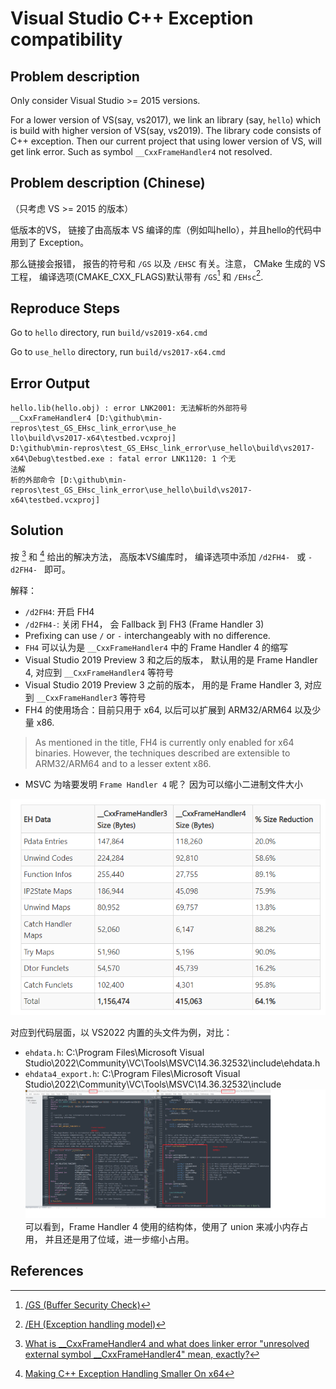 # Visual Studio C++ Exception compatibility

## Problem description
Only consider Visual Studio >= 2015 versions.

For a lower version of VS(say, vs2017), we link an library (say, `hello`) which is build with higher version of VS(say, vs2019). The library code consists of C++ exception. Then our current project that using lower version of VS, will get link error. Such as symbol `__CxxFrameHandler4` not resolved.

## Problem description (Chinese)
（只考虑 VS >= 2015 的版本）

低版本的VS， 链接了由高版本 VS 编译的库（例如叫hello），并且hello的代码中用到了 Exception。

那么链接会报错， 报告的符号和 `/GS` 以及 `/EHSC` 有关。注意， CMake 生成的 VS 工程， 编译选项(CMAKE_CXX_FLAGS)默认带有 `/GS`[^1] 和 `/EHsc`[^2].

## Reproduce Steps

Go to `hello` directory, run `build/vs2019-x64.cmd`

Go to `use_hello` directory, run `build/vs2017-x64.cmd`

## Error Output
```
hello.lib(hello.obj) : error LNK2001: 无法解析的外部符号 __CxxFrameHandler4 [D:\github\min-repros\test_GS_EHsc_link_error\use_he
llo\build\vs2017-x64\testbed.vcxproj]
D:\github\min-repros\test_GS_EHsc_link_error\use_hello\build\vs2017-x64\Debug\testbed.exe : fatal error LNK1120: 1 个无
法解
析的外部命令 [D:\github\min-repros\test_GS_EHsc_link_error\use_hello\build\vs2017-x64\testbed.vcxproj]
```

## Solution
按 [^3] 和 [^4] 给出的解决方法， 高版本VS编库时， 编译选项中添加 `/d2FH4- ` 或 `-d2FH4- ` 即可。

解释：
- `/d2FH4`: 开启 FH4
- `/d2FH4-`: 关闭 FH4， 会 Fallback 到 FH3 (Frame Handler 3)
- Prefixing can use `/` or `-` interchangeably with no difference.
- `FH4` 可以认为是 `__CxxFrameHandler4` 中的 Frame Handler 4 的缩写
- Visual Studio 2019 Preview 3 和之后的版本， 默认用的是 Frame Handler 4, 对应到 `__CxxFrameHandler4` 等符号
- Visual Studio 2019 Preview 3 之前的版本， 用的是 Frame Handler 3, 对应到 `__CxxFrameHandler3` 等符号
- FH4 的使用场合：目前只用于 x64, 以后可以扩展到 ARM32/ARM64 以及少量 x86.
> As mentioned in the title, FH4 is currently only enabled for x64 binaries. However, the techniques described are extensible to ARM32/ARM64 and to a lesser extent x86.
- MSVC 为啥要发明 `Frame Handler 4` 呢？ 因为可以缩小二进制文件大小

![](FH3_vs_FH4_in_size.png)

对应到代码层面，以 VS2022 内置的头文件为例，对比：
- `ehdata.h`: C:\Program Files\Microsoft Visual Studio\2022\Community\VC\Tools\MSVC\14.36.32532\include\ehdata.h
- `ehdata4_export.h`: C:\Program Files\Microsoft Visual Studio\2022\Community\VC\Tools\MSVC\14.36.32532\include
![](FH3_vs_FH4_in_code.png)
可以看到，Frame Handler 4 使用的结构体，使用了 union 来减小内存占用， 并且还是用了位域，进一步缩小占用。

## References
[^1]: [/GS (Buffer Security Check)](https://learn.microsoft.com/en-us/cpp/build/reference/gs-buffer-security-check?view=msvc-170)
[^2]: [/EH (Exception handling model)](https://learn.microsoft.com/en-us/cpp/build/reference/eh-exception-handling-model?view=msvc-170)
[^3]: [What is __CxxFrameHandler4 and what does linker error "unresolved external symbol __CxxFrameHandler4" mean, exactly?](https://stackoverflow.com/questions/65672356/what-is-cxxframehandler4-and-what-does-linker-error-unresolved-external-symbo)
[^4]: [Making C++ Exception Handling Smaller On x64](https://devblogs.microsoft.com/cppblog/making-cpp-exception-handling-smaller-x64/)
[^5]: [ICE VS2019 and VS2022, NOT on VS2017](https://developercommunity.visualstudio.com/t/ice-vs2019-and-vs2022-not-on-vs2017/1674778)